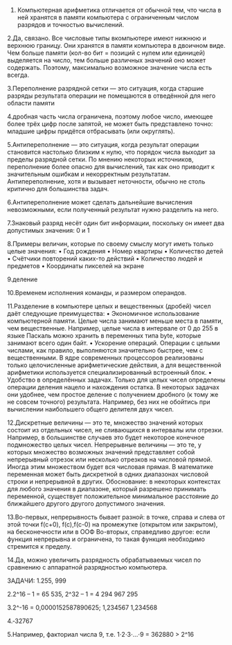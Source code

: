 1. Компьютерная арифметика отличается от обычной тем, что числа в ней хранятся в памяти компьютера с ограниченным числом разрядов и точностью вычислений.

2.Да, связано. Все числовые типы вкомпьютере имеют нижнюю и верхнюю границу. Они хранятся в памяти компьютера в двоичном виде. Чем больше памяти (кол-во бит = позиций с нулем или единицей) выделяется на число, тем больше различных значений оно может содержать. Поэтому, максимально возможное значение числа есть всегда.

3.Переполнение разрядной сетки — это ситуация, когда старшие разряды результата операции не помещаются в отведённой для него области памяти

4.дробная часть числа ограничена, поэтому любое число, имеющее более трёх цифр после запятой, не может быть представлено точно: младшие цифры придётся отбрасывать (или округлять).

5.Антипереполнение — это ситуация, когда результат операции становится настолько близким к нулю, что порядок числа выходит за пределы разрядной сетки. По мнению некоторых источников, переполнение более опасно для вычислений, так как оно приводит к значительным ошибкам и некорректным результатам. Антипереполнение, хотя и вызывает неточности, обычно не столь критично для большинства задач.

6.Антипереполнение может сделать дальнейшие вычисления невозможными, если полученный результат нужно разделить на него.

7.Знаковый разряд несёт один бит информации, поскольку он имеет два допустимых значения: 0 и 1

8.Примеры величин, которые по своему смыслу могут иметь только целые значения: • Год рождения • Номер квартиры • Количество детей • Счётчики повторений каких-то действий • Количество людей и предметов • Координаты пикселей на экране

9.деление

10.Временем исполнения команды, и размером операндов.

11.Разделение в компьютере целых и вещественных (дробей) чисел даёт следующие преимущества: • Экономичное использование компьютерной памяти. Целые числа занимают меньше места в памяти, чем вещественные. Например, целые числа в интервале от 0 до 255 в языке Паскаль можно хранить в переменных типа byte, которые занимают всего один байт. • Ускорение операций. Операции с целыми числами, как правило, выполняются значительно быстрее, чем с вещественными. В ядре современных процессоров реализованы только целочисленные арифметические действия, а для вещественной арифметики используется специализированный встроенный блок. • Удобство в определённых задачах. Только для целых чисел определены операции деления нацело и нахождения остатка. В некоторых задачах они удобнее, чем простое деление с получением дробного (к тому же не совсем точного) результата. Например, без них не обойтись при вычислении наибольшего общего делителя двух чисел.

12.Дискретные величины — это те, множество значений которых состоит из отдельных чисел, не сливающихся в интервалы или отрезки. Например, в большинстве случаев это будет некоторое конечное подмножество целых чисел. Непрерывные величины — это те, у которых множество возможных значений представляет собой непрерывный отрезок или несколько отрезков на числовой прямой. Иногда этим множеством будет вся числовая прямая. В математике переменная может быть дискретной в одних диапазонах числовой строки и непрерывной в других. Обоснование: в некоторых контекстах для любого значения в диапазоне, который разрешено принимать переменной, существует положительное минимальное расстояние до ближайшего другого другого допустимого значения.

13.Во-первых, непрерывность бывает разной: в точке, справа и слева от этой точки f(c+0), f(c),f(c-0) на промежутке (открытом или закрытом), на бесконечности или в ООФ Во-вторых, справедливо другое: если функция непрерывна и ограничена, то такая функция необходимо стремится к пределу.

14.Да, можно увеличить разрядность обрабатываемых чисел по сравнению с аппаратной разрядностью компьютера.

ЗАДАЧИ: 
1.255, 999

2.2^16 – 1 = 65 535, 2^32 – 1 = 4 294 967 295

3.2^-16 = 0,0000152587890625; 1,234567 1,234568

4.‐32767

5.Например, факториал числа 9, т.е. 1⋅2⋅3⋅…⋅9 = 362880 > 2^16
